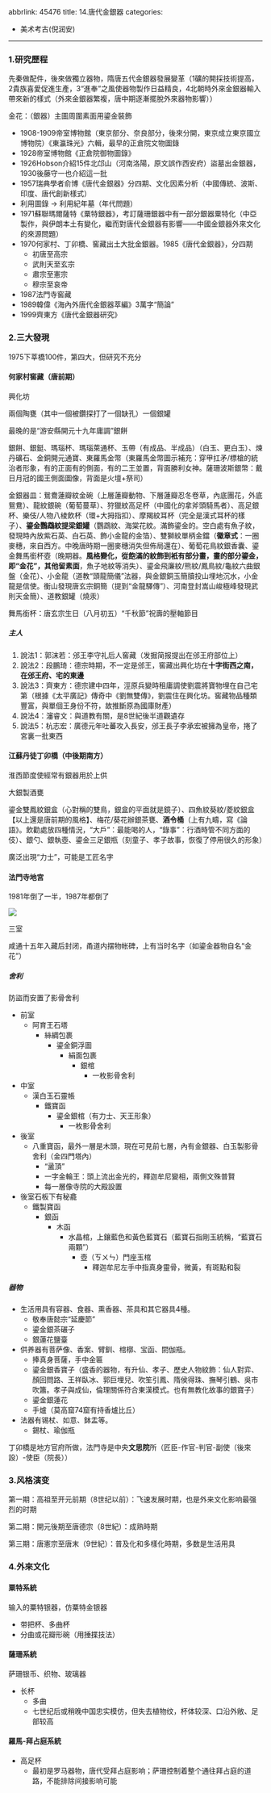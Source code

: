 abbrlink: 45476
title: 14.唐代金銀器
categories:
  - 美术考古(倪润安)
---
### 1.研究歷程

先秦做配件，後來做獨立器物，隋唐五代金銀器發展變革（1礦的開採技術提高，2貴族喜愛促進生產，3“進奉”之風使器物製作日益精良，4北朝時外來金銀器輸入帶來新的樣式（外來金銀器繁複，唐中期逐漸擺脫外來器物影響））

金花：（銀器）主圖周圍素面用鎏金裝飾

- 1908-1909帝室博物館（東京部分、奈良部分，後來分開，東京成立東京國立博物院）《東瀛珠光》六輯，最早的正倉院文物圖錄
- 1928帝室博物館《正倉院御物圖錄》
- 1926Hobson介紹15件北邙山（河南洛陽，原文誤作西安府）盜墓出金銀器，1930後藤守一也介紹這一批
- 1957瑞典學者俞博《唐代金銀器》分四期、文化因素分析（中國傳統、波斯、印度、唐代創新樣式）
- 利用圖錄 -> 利用紀年墓（年代問題）
- 1971蘇聯瑪爾薩特《粟特銀器》，考訂薩珊銀器中有一部分銀器粟特化（中亞製作，與伊朗本土有變化，繼而對唐代金銀器有影響——中國金銀器外來文化的來源問題）
- 1970何家村、丁卯橋、窖藏出土大批金銀器。1985《唐代金銀器》，分四期
	- 初唐至高宗
	- 武則天至玄宗
	- 肅宗至憲宗
	- 穆宗至哀帝
- 1987法門寺窖藏
- 1989韓偉《海內外唐代金銀器萃編》3萬字“簡論”
- 1999齊東方《唐代金銀器研究》

### 2.三大發現

1975下莘橋100件，第四大，但研究不充分

#### 何家村窖藏（唐前期）

興化坊

兩個陶甕（其中一個被鑽探打了一個缺孔）一個銀罐

最晚的是“游安縣開元十九年庸調”銀餅

銀餅、銀鋌、瑪瑙杯、瑪瑙萊通杯、玉帶（有成品、半成品）（白玉、更白玉）、煉丹礦石、金銅開元通寶、東羅馬金幣（東羅馬金幣圖示補充：穿甲扛矛/標槍的統治者形象，有的正面有的側面，有的二王並置，背面勝利女神。薩珊波斯銀幣：戴日月冠的國王側面圖像，背面是火壇+祭司）

金銀器皿：鴛鴦蓮瓣紋金碗（上層蓮瓣動物、下層蓮瓣忍冬卷草，內底團花，外底鴛鴦）、龍紋銀碗（葡萄蔓草）、狩獵紋高足杯（中國化的拿斧頭騎馬者）、高足銀杯、樂伎/人物八棱飲杯（環+大拇指扣）、摩羯紋耳杯（完全是漢式耳杯的樣子）、**鎏金鸚鵡紋提梁銀罐**（鸚鵡紋、海棠花紋。滿飾鎏金的。空白處有魚子紋，發現時內放紫石英、白石英、飾小金龍的金箔）、雙獅紋單柄金鐺（**徽章式**：一圈麥穗，來自西方。中晚唐時期一圈麥穗消失但佈局還在）、葡萄花鳥紋銀香囊、鎏金舞馬銜杯壺（晚期器。**風格變化，從飽滿的紋飾到衹有部分畫，畫的部分鎏金，即“金花”，其他留素面**，魚子地紋等消失）、鎏金飛廉紋/熊紋/鳳鳥紋/龜紋六曲銀盤（金花）、小金龍（道教“頭龍簡儀”法器，與金銀銅玉簡牘投山埋地沉水，小金龍是信使。衡山發現唐玄宗銅簡（提到“金龍驛傳”）、河南登封嵩山峻極峰發現武則天金簡）、道教銀罐（燒汞）

舞馬銜杯：唐玄宗生日（八月初五）“千秋節”祝壽的壓軸節目

##### 主人

1. 說法1：郭沫若：邠王李守礼后人窖藏（发掘简报提出在邠王府部位上）
2. 說法2：段鵬琦：德宗時期，不一定是邠王，窖藏出興化坊在**十字街西之南，在邠王府、宅的東邊**
3. 說法3：齊東方：德宗建中四年，涇原兵變時租庸調使劉震將寶物埋在自己宅第（根據《太平廣記》傳奇中《劉無雙傳》，劉震住在興化坊。窖藏物品種類豐富，與單個王身份不符，故推斷原為國庫財產）
4. 說法4：瀋睿文：與道教有關，是8世紀後半道觀遺存
5. 說法5：杭志宏：廣德元年吐蕃攻入長安，邠王長子李承宏被擁為皇帝，捲了宮裏一批東西

#### 江蘇丹徒丁卯橋（中後期南方）

淮西節度使經常有銀器用於上供

大銀製酒甕

鎏金雙鳳紋銀盒（心對稱的雙鳥，銀盒的平面就是鏡子）、四魚紋葵紋/菱紋銀盒【以上還是唐前期的風格】、梅花/葵花辦銀茶甕、**酒令桶**（上有九疇，寫《論語》。飲勸處放四種情況，“大戶”：最能喝的人，“錄事”：行酒時管不同方面的伎）、銀勺、銀執壺、鎏金三足銀瓶（刻童子、孝子故事，恢復了停用很久的形象）

廣泛出現“力士”，可能是工匠名字

#### 法門寺地宮

1981年倒了一半，1987年都倒了

![](001.png)

三室

咸通十五年入藏后封闭，甬道内摆物帐碑，上有当时名字（如鎏金器物自名“金花”）

##### 舍利

防盜而安置了影骨舍利

- 前室
	- 阿育王石塔
		- 絲綢包裹
			- 鎏金銅浮圖
				- 絹面包裹
					- 銀棺
						- 一枚影骨舍利
- 中室
	- 漢白玉石靈帳
		- 鐵寶函
			- 鎏金銀棺（有力士、天王形象）
				- 一枚影骨舍利
- 後室
	- 八重寶函，最外一層是木頭，現在可見前七層，內有金銀器、白玉製影骨舍利（金四門塔內）
		- “盝頂”
		- 一字金輪王：頭上流出金光的，釋迦牟尼變相，兩側文殊普賢
		- 每一層像寺院的大殿設置
- 後室石板下有秘龕
	- 鐵製寶函
		- 銀函
			- 木函
				- 水晶棺，上鑲藍色和黃色藍寶石（藍寶石指剛玉統稱，“藍寶石兩顆”）
					- 壺（ㄎㄨㄣ）門座玉棺
						- 釋迦牟尼左手中指真身靈骨，微黃，有斑點和裂

##### 器物

- 生活用具有容器、食器、熏香器、茶具和其它器具4種。
	- 敬奉唐懿宗“延慶節”
	- 鎏金銀茶碾子
	- 銀蓮花鹽臺
- 供养器有菩萨像、香案、臂釧、棺槨、宝函、閼伽瓶。
	- 捧真身菩薩，手中金匾
	- 鎏金銀香寶子（盛香的器物，有升仙、孝子、歷史人物紋飾：仙人對弈、顏回問路、王祥臥冰、郭巨埋兒、吹笙引鳳、隋侯得珠、撫琴引鶴、吳市吹簫。孝子與成仙，倫理關係符合東漢模式。也有無教化故事的銀寶子）
	- 鎏金銀蓮花
	- 手爐（莫高窟74窟有持香爐比丘）
- 法器有锡杖、如意、鉢盂等。
	- 錫杖、瑜伽瓶

丁卯橋是地方官府所做，法門寺是中央**文思院**所（匠臣-作官-判官-副使（後來設）-使臣（院長））

### 3.风格演变

第一期：高祖至开元前期（8世纪以前）：飞速发展时期，也是外来文化影响最强烈的时期

第二期：開元後期至唐德宗（8世紀）：成熟時期

第三期：唐憲宗至唐末（9世紀）：普及化和多樣化時期，多数是生活用具

### 4.外來文化

#### 粟特系統

输入的粟特银器，仿粟特金银器

- 带把杯、多曲杯
- 分曲或花瓣形碗（用捶揲技法）

#### 薩珊系統

萨珊银币、织物、玻璃器

- 长杯
    - 多曲
    - 七世纪后或稍晚中国忠实模仿，但失去植物纹，杯体较深、口沿外敞、足部较高

#### 羅馬-拜占庭系統

- 高足杯
    - 最初是罗马器物，唐代受拜占庭影响；萨珊控制着整个通往拜占庭的道路，不能排除间接影响可能